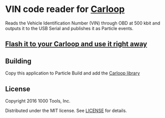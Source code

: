 # VIN code reader for [Carloop](https://carloop.io)

Reads the Vehicle Identification Number (VIN) through OBD at 500 kbit and outputs it to the USB Serial and publishes it as Particle events.

## [Flash it to your Carloop and use it right away](https://www.carloop.io/apps/app-vin-reader)

## Building

Copy this application to Particle Build and add the [Carloop library](https://build.particle.io/libs/56eebf35e1b20225ce00048d)

## License

Copyright 2016 1000 Tools, Inc.

Distributed under the MIT license. See [LICENSE](/LICENSE) for details.

